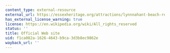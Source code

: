 ```yaml
---
content_type: external-resource
external_url: https://essexheritage.org/attractions/lynnnahant-beach-reservation
has_external_license_warning: true
license: https://en.wikipedia.org/wiki/All_rights_reserved
status: ''
title: Official Web site
uid: f1ca082a-1626-4643-b9ca-3d3b8ec9862e
wayback_url: ''
---
```

